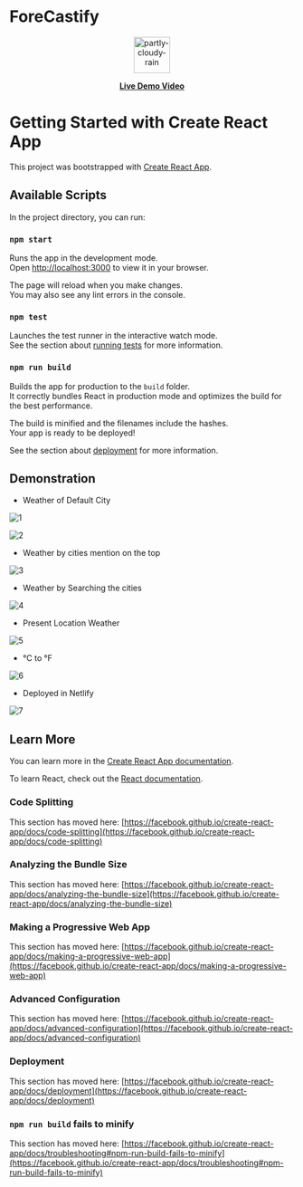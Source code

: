 # ForeCastify

<div align="center">
  <img width="64" height="64" src="https://img.icons8.com/arcade/64/partly-cloudy-rain.png" alt="partly-cloudy-rain"/>
  
</div>



<p align="center">
 <strong> <a href="https://www.linkedin.com/posts/saksham-gupta24_codeclause-weatherapp-weatherforecast-activity-7096360783378317312-udL9?utm_source=share&utm_medium=member_desktop">Live Demo Video</a></strong>
  

  
     


# Getting Started with Create React App

This project was bootstrapped with [Create React App](https://github.com/facebook/create-react-app).

## Available Scripts

In the project directory, you can run:

### `npm start`

Runs the app in the development mode.\
Open [http://localhost:3000](http://localhost:3000) to view it in your browser.

The page will reload when you make changes.\
You may also see any lint errors in the console.

### `npm test`

Launches the test runner in the interactive watch mode.\
See the section about [running tests](https://facebook.github.io/create-react-app/docs/running-tests) for more information.

### `npm run build`

Builds the app for production to the `build` folder.\
It correctly bundles React in production mode and optimizes the build for the best performance.

The build is minified and the filenames include the hashes.\
Your app is ready to be deployed!

See the section about [deployment](https://facebook.github.io/create-react-app/docs/deployment) for more information.

## Demonstration 

- Weather of Default City 

![1](https://github.com/Saksham-Gupta-24/ForeCastify/assets/114461220/bf17eedf-c416-4fe5-9957-5c988627f236)

![2](https://github.com/Saksham-Gupta-24/ForeCastify/assets/114461220/11aa4f15-b897-4181-84a6-3014ccead6cb)

- Weather by cities mention on the top
  
![3](https://github.com/Saksham-Gupta-24/ForeCastify/assets/114461220/507786d8-d38e-42d7-8591-ca3294e7a9bc)

- Weather by Searching the cities

![4](https://github.com/Saksham-Gupta-24/ForeCastify/assets/114461220/47479921-99b5-4e93-a3ea-201f3e9b3cb1)

- Present Location Weather

![5](https://github.com/Saksham-Gupta-24/ForeCastify/assets/114461220/cc3904aa-d7ae-4030-81ae-04197de3c237)

- °C to °F

![6](https://github.com/Saksham-Gupta-24/ForeCastify/assets/114461220/df9cdfda-c40f-4b96-9e21-49876f6f9526)

- Deployed in Netlify 

![7](https://github.com/Saksham-Gupta-24/ForeCastify/assets/114461220/a8b6e4cc-8104-40cc-b132-4212741f028d)


## Learn More

You can learn more in the [Create React App documentation](https://facebook.github.io/create-react-app/docs/getting-started).

To learn React, check out the [React documentation](https://reactjs.org/).

### Code Splitting

This section has moved here: [https://facebook.github.io/create-react-app/docs/code-splitting](https://facebook.github.io/create-react-app/docs/code-splitting)

### Analyzing the Bundle Size

This section has moved here: [https://facebook.github.io/create-react-app/docs/analyzing-the-bundle-size](https://facebook.github.io/create-react-app/docs/analyzing-the-bundle-size)

### Making a Progressive Web App

This section has moved here: [https://facebook.github.io/create-react-app/docs/making-a-progressive-web-app](https://facebook.github.io/create-react-app/docs/making-a-progressive-web-app)

### Advanced Configuration

This section has moved here: [https://facebook.github.io/create-react-app/docs/advanced-configuration](https://facebook.github.io/create-react-app/docs/advanced-configuration)

### Deployment

This section has moved here: [https://facebook.github.io/create-react-app/docs/deployment](https://facebook.github.io/create-react-app/docs/deployment)

### `npm run build` fails to minify

This section has moved here: [https://facebook.github.io/create-react-app/docs/troubleshooting#npm-run-build-fails-to-minify](https://facebook.github.io/create-react-app/docs/troubleshooting#npm-run-build-fails-to-minify)
